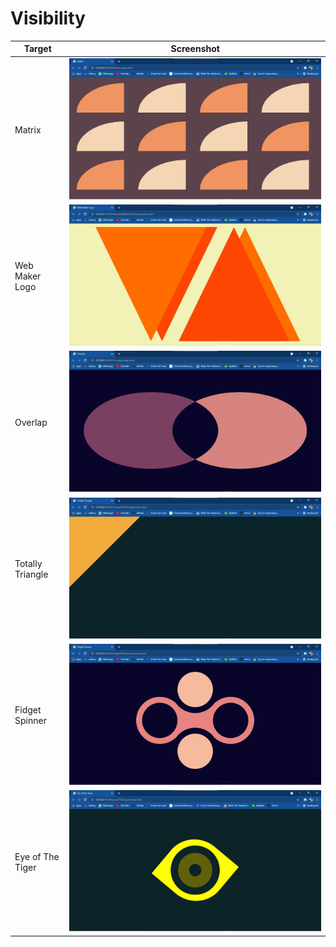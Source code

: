 # Visibility

| Target           | Screenshot                                                       |
| ---------------- | ---------------------------------------------------------------- |
| Matrix           | ![matrix.jpg](./Matrix/matrix.jpg)                               |
| Web Maker Logo   | ![webMakerLogo.jpg](./Web%20Maker%20Logo/webMakerLogo.jpg)       |
| Overlap          | ![overlap.jpg](./Overlap/overlap.jpg)                            |
| Totally Triangle | ![totallyTriangle](./Totally%20Triangle/totallyTriangle.jpg)     |
| Fidget Spinner   | ![fidgetSpinner.jpg](./Fidget%20Spinner/fidgetSpinner.jpg)       |
| Eye of The Tiger | ![eyeOfTheTiger.jpg](./Eye%20of%20The%20Tiger/eyeOfTheTiger.jpg) |
